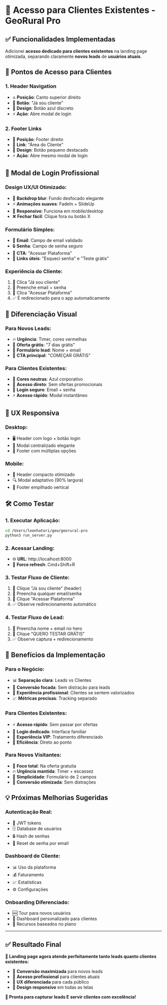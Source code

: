 # 👤 Acesso para Clientes Existentes - GeoRural Pro

## ✅ Funcionalidades Implementadas

Adicionei **acesso dedicado para clientes existentes** na landing page otimizada, separando claramente **novos leads** de **usuários atuais**.

## 🎯 **Pontos de Acesso para Clientes**

### **1. Header Navigation**
- 🔝 **Posição**: Canto superior direito
- 👤 **Botão**: "Já sou cliente" 
- 🎨 **Design**: Botão azul discreto
- ⚡ **Ação**: Abre modal de login

### **2. Footer Links**
- 📍 **Posição**: Footer direito
- 🔗 **Link**: "Área do Cliente"
- 🎨 **Design**: Botão pequeno destacado
- ⚡ **Ação**: Abre mesmo modal de login

## 🔐 **Modal de Login Profissional**

### **Design UX/UI Otimizado:**
- 🎨 **Backdrop blur**: Fundo desfocado elegante
- ⚡ **Animações suaves**: FadeIn + SlideUp
- 📱 **Responsivo**: Funciona em mobile/desktop
- ❌ **Fechar fácil**: Clique fora ou botão X

### **Formulário Simples:**
- 📧 **Email**: Campo de email validado
- 🔒 **Senha**: Campo de senha seguro
- 🚀 **CTA**: "Acessar Plataforma"
- 🔗 **Links úteis**: "Esqueci senha" e "Teste grátis"

### **Experiência do Cliente:**
1. 👤 Clica "Já sou cliente"
2. 📝 Preenche email + senha
3. 🚀 Clica "Acessar Plataforma"
4. ✅ É redirecionado para o app automaticamente

## 🎨 **Diferenciação Visual**

### **Para Novos Leads:**
- 🔥 **Urgência**: Timer, cores vermelhas
- 🎁 **Oferta grátis**: "7 dias grátis"
- 📝 **Formulário lead**: Nome + email
- 🚀 **CTA principal**: "COMEÇAR GRÁTIS"

### **Para Clientes Existentes:**
- 🔵 **Cores neutras**: Azul corporativo
- 👤 **Acesso direto**: Sem ofertas promocionais
- 🔐 **Login seguro**: Email + senha
- ⚡ **Acesso rápido**: Modal instantâneo

## 📱 **UX Responsiva**

### **Desktop:**
- 🖥️ Header com logo + botão login
- 📍 Modal centralizado elegante
- 🎯 Footer com múltiplas opções

### **Mobile:**
- 📱 Header compacto otimizado
- 🔍 Modal adaptativo (90% largura)
- 📍 Footer empilhado vertical

## 🛠️ **Como Testar**

### **1. Executar Aplicação:**
```bash
cd /Users/leonhatori/geo/georural-pro
python3 run_server.py
```

### **2. Acessar Landing:**
- 🌐 **URL**: http://localhost:8000
- 🔄 **Force refresh**: Cmd+Shift+R

### **3. Testar Fluxo de Cliente:**
1. 👤 Clique "Já sou cliente" (header)
2. 📝 Preencha qualquer email/senha
3. 🚀 Clique "Acessar Plataforma"
4. ✅ Observe redirecionamento automático

### **4. Testar Fluxo de Lead:**
1. 📝 Preencha nome + email no hero
2. 🎁 Clique "QUERO TESTAR GRÁTIS"
3. ✅ Observe captura + redirecionamento

## 🎯 **Benefícios da Implementação**

### **Para o Negócio:**
- 📊 **Separação clara**: Leads vs Clientes
- 🎯 **Conversão focada**: Sem distração para leads
- 💼 **Experiência profissional**: Clientes se sentem valorizados
- 📈 **Métricas precisas**: Tracking separado

### **Para Clientes Existentes:**
- ⚡ **Acesso rápido**: Sem passar por ofertas
- 🔐 **Login dedicado**: Interface familiar
- 👤 **Experiência VIP**: Tratamento diferenciado
- 🎯 **Eficiência**: Direto ao ponto

### **Para Novos Visitantes:**
- 🎁 **Foco total**: Na oferta gratuita
- 🔥 **Urgência mantida**: Timer + escassez
- 📝 **Simplicidade**: Formulário de 2 campos
- 🚀 **Conversão otimizada**: Sem distrações

## 💡 **Próximas Melhorias Sugeridas**

### **Autenticação Real:**
- 🔐 JWT tokens
- 🗄️ Database de usuários
- 🔒 Hash de senhas
- 📧 Reset de senha por email

### **Dashboard de Cliente:**
- 📊 Uso da plataforma
- 💰 Faturamento
- 📈 Estatísticas
- ⚙️ Configurações

### **Onboarding Diferenciado:**
- 🆕 Tour para novos usuários
- 👤 Dashboard personalizado para clientes
- 🎯 Recursos baseados no plano

---

## ✅ **Resultado Final**

**🎉 Landing page agora atende perfeitamente tanto leads quanto clientes existentes:**

- 🎯 **Conversão maximizada** para novos leads
- 👤 **Acesso profissional** para clientes atuais  
- 🎨 **UX diferenciada** para cada público
- 📱 **Design responsivo** em todas as telas

**🚀 Pronta para capturar leads E servir clientes com excelência!**